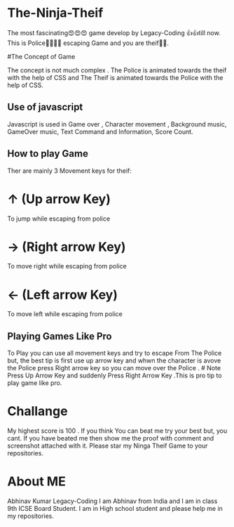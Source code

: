 # The-Ninja-Theif
The most fascinating😍😍😍 game develop by Legacy-Coding 👍👍till now. This is Police👮‍♀️👮‍♀️ escaping Game and you are theif🤴🤴.

#The Concept of Game

The concept is not much complex . The Police is animated towards the theif with the help of CSS 
and The Theif is animated towards the Police with the help of CSS.

## Use of javascript
Javascript is used in Game over , Character movement , Background music, GameOver music, Text Command and Information, Score Count.

## How to play Game

Ther are mainly 3 Movement keys for theif:

# ↑  (Up arrow Key)
To jump while escaping from police

# →  (Right arrow Key)
To move right while escaping from police

# ←  (Left arrow Key)
To move left while escaping from police

## Playing Games Like Pro
To Play you can use all movement keys and try to escape From The Police but, the best tip is first use up arrow key and whwn the character is avove the Police press Right arrow key so you can move over the Police .
      # Note Press Up Arrow Key and suddenly Press Right Arrow Key .This is pro tip to play game like pro.
      
 # Challange
 My highest score is 100 . If you think You can beat me try your best but, you cant.
 If you have beated me then show me the proof with comment and screenshot attached with it.
 Please star my Ninga Theif Game to your repositories.
 
 # About ME 
 Abhinav Kumar 
Legacy-Coding
I am Abhinav from India and I am in class 9th ICSE Board Student. I am in High school student and please help me in my repositories.

 
